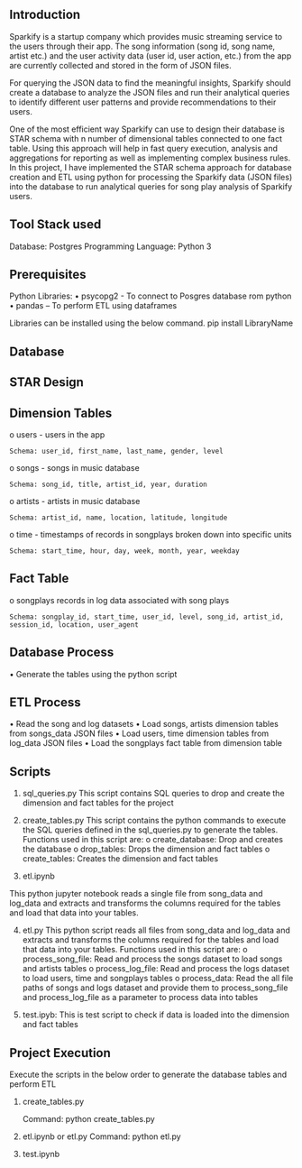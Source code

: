 Introduction
-------------
Sparkify is a startup company which provides music streaming service to the users through their app. The song information (song id, song name, artist etc.) and the user activity data (user id, user action, etc.) from the app are currently collected and stored in the form of JSON files.

For querying the JSON data to find the meaningful insights, Sparkify should create a database to analyze the JSON files and run their analytical queries to identify different user patterns and provide recommendations to their users.

One of the most efficient way Sparkify can use to design their database is STAR schema with n number of dimensional tables connected to one fact table. Using this approach will help in fast query execution, analysis and aggregations for reporting as well as implementing complex business rules.
In this project, I have implemented the STAR schema approach for database creation and ETL using python for processing the Sparkify data (JSON files) into the database to run analytical queries for song play analysis of Sparkify users.

Tool Stack used
---------------
Database: Postgres
Programming Language: Python 3

Prerequisites
-------------
Python Libraries:
•	psycopg2 - To connect to Posgres database rom python 
•	pandas – To perform ETL using dataframes

Libraries can be installed using the below command.
pip install LibraryName

Database
--------
    
STAR Design
------------

Dimension Tables
-----------------

o	users - users in the app   
    
    Schema: user_id, first_name, last_name, gender, level
    
o	songs - songs in music database 
    
    Schema: song_id, title, artist_id, year, duration
    
o	artists - artists in music database 

    Schema: artist_id, name, location, latitude, longitude

o	time - timestamps of records in songplays broken down into specific units 

    Schema: start_time, hour, day, week, month, year, weekday

Fact Table
----------

o	songplays records in log data associated with song plays

    Schema: songplay_id, start_time, user_id, level, song_id, artist_id, session_id, location, user_agent

Database Process
----------------
•	Generate the tables using the python script

ETL Process
-----------
•	Read the song and log datasets
•	Load songs, artists dimension tables from songs_data JSON files
•	Load users, time dimension tables from log_data JSON files
•	Load the songplays fact table from dimension table 

Scripts
--------

1.	sql_queries.py
This script contains SQL queries to drop and create the dimension and fact tables for the project 

2.	create_tables.py
This script contains the python commands to execute the SQL queries defined in the sql_queries.py to generate the tables. Functions used in this script are:
o	create_database: Drop and creates the database 
o	drop_tables: Drops the dimension and fact tables 
o	create_tables: Creates the dimension and fact tables

3.	etl.ipynb

This python jupyter notebook reads a single file from song_data and log_data and extracts and transforms the columns required for the tables and load that data into your tables. 

4.	etl.py
This python script reads all files from song_data and log_data and extracts and transforms the columns required for the tables and load that data into your tables. Functions used in this script are:
o	process_song_file: Read and process the songs dataset to load songs and artists tables
o	process_log_file: Read and process the logs dataset to load users, time and songplays tables
o	process_data: Read the all file paths of songs and logs dataset and provide them to process_song_file and process_log_file as a parameter to process data into tables

5.	test.ipyb:
This is test script to check if data is loaded into the dimension and fact tables


Project Execution
-----------------
Execute the scripts in the below order to generate the database tables and perform ETL

1.	create_tables.py

    Command: python create_tables.py

2.	etl.ipynb or etl.py
    Command: python etl.py

3.	test.ipynb
